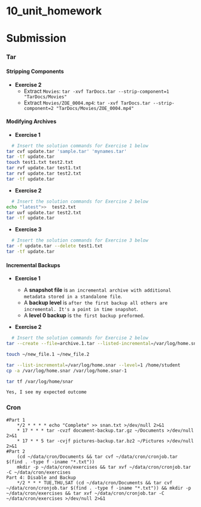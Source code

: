 # 10_unit_homework
# Submission

### Tar
#### Stripping Components
- **Exercise 2**
  - Extract `Movies`: `tar -xvf TarDocs.tar --strip-component=1 "TarDocs/Movies"`
  - Extract `Movies/ZOE_0004.mp4`: `tar -xvf TarDocs.tar --strip-component=2 "TarDocs/Movies/ZOE_0004.mp4"`

#### Modifying Archives
- **Exercise 1**

```bash
  # Insert the solution commands for Exercise 1 below
tar cvf update.tar 'sample.tar' 'mynames.tar'
tar -tf update.tar
touch test1.txt test2.txt
tar rvf update.tar test1.txt
tar rvf update.tar test2.txt
tar -tf update.tar
```

- **Exercise 2**

```bash
  # Insert the solution commands for Exercise 2 below
echo "latest">>  test2.txt
tar uvf update.tar test2.txt
tar -tf update.tar

```

- **Exercise 3**

```bash
  # Insert the solution commands for Exercise 3 below
tar -f update.tar --delete test1.txt
tar -tf update.tar
```

#### Incremental Backups
- **Exercise 1**
  - A **snapshot file** is `an incremental archive with additional metadata stored in a standalone file`.
  - A **backup level** is `after the first backup all others are incremental. It's a point in time snapshot`.
  - A **level 0 backup** is `the first backup preformed`.

- **Exercise 2**

```bash
  # Insert the solution commands for Exercise 2 below
tar --create --file=archive.1.tar --listed-incremental=/var/log/home.snar --level=0 /home/student

touch ~/new_file.1 ~/new_file.2

tar --list-incremental=/var/log/home.snar --level=1 /home/student
cp -a /var/log/home.snar /var/log/home.snar-1

tar tf /var/log/home/snar

Yes, I see my expected outcome

```

### Cron
    #Part 1
        */2 * * * * echo "Complete" >> snan.txt >/dev/null 2>&1
        * 17 * * * tar -cvzf document-backup.tar.gz ~/Documents >/dev/null 2>&1
        * 17 * * 5 tar -cvjf pictures-backup.tar.bz2 ~/Pictures >/dev/null 2>&1
    #Part 2
        (cd ~/data/cron/Documents && tar cvf ~/data/cron/cronjob.tar $(find . -type f -iname "*.txt"))
        mkdir -p ~/data/cron/exercises && tar xvf ~/data/cron/cronjob.tar -C ~/data/cron/exercises
    Part 4: Disable and Backup
        */2 * * * TUE,THU,SAT (cd ~/data/cron/Documents && tar cvf ~/data/cron/cronjob.tar $(find . -type f -iname "*.txt")) && mkdir -p ~/data/cron/exercises && tar xvf ~/data/cron/cronjob.tar -C ~/data/cron/exercises >/dev/null 2>&1
